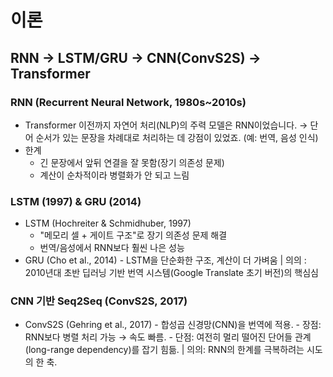 # 이론

## RNN → LSTM/GRU → CNN(ConvS2S) → Transformer

### RNN (Recurrent Neural Network, 1980s~2010s)

- Transformer 이전까지 자연어 처리(NLP)의 주력 모델은 RNN이었습니다.
  → 단어 순서가 있는 문장을 차례대로 처리하는 데 강점이 있었죠. (예: 번역, 음성 인식)
- 한계
  - 긴 문장에서 앞뒤 연결을 잘 못함(장기 의존성 문제)
  - 계산이 순차적이라 병렬화가 안 되고 느림

### LSTM (1997) & GRU (2014)

- LSTM (Hochreiter & Schmidhuber, 1997)
  - "메모리 셀 + 게이트 구조"로 장기 의존성 문제 해결
  - 번역/음성에서 RNN보다 훨씬 나은 성능
- GRU (Cho et al., 2014) - LSTM을 단순화한 구조, 계산이 더 가벼움
  | 의의 : 2010년대 초반 딥러닝 기반 번역 시스템(Google Translate 초기 버전)의 핵심심

### CNN 기반 Seq2Seq (ConvS2S, 2017)

- ConvS2S (Gehring et al., 2017) - 합성곱 신경망(CNN)을 번역에 적용. - 장점: RNN보다 병렬 처리 가능 → 속도 빠름. - 단점: 여전히 멀리 떨어진 단어들 관계(long-range dependency)를 잡기 힘듦.
  | 의의: RNN의 한계를 극복하려는 시도의 한 축.
